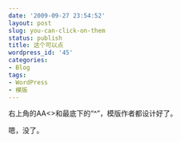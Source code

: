 ```yaml
---
date: '2009-09-27 23:54:52'
layout: post
slug: you-can-click-on-them
status: publish
title: 这个可以点
wordpress_id: '45'
categories:
- Blog
tags:
- WordPress
- 模版
---
```


右上角的AA<>和最底下的“^”，模版作者都设计好了。

嗯，没了。

